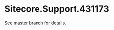 # Sitecore.Support.431173

See [master branch](https://github.com/sitecoresupport/Sitecore.Support.431173) for details.